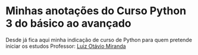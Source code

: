# Minhas anotações do Curso Python 3 do básico ao avançado
Desde já fica aqui minha indicação de curso de Python para quem pretende iniciar os estudos
Professor:  [Luiz Otávio Miranda](https://www.udemy.com/course/python-3-do-zero-ao-avancado/) 

